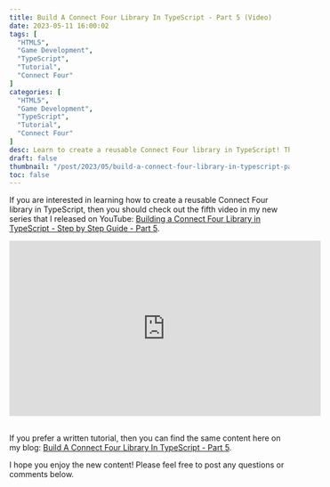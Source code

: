 ```yaml
---
title: Build A Connect Four Library In TypeScript - Part 5 (Video)
date: 2023-05-11 16:00:02
tags: [
  "HTML5",
  "Game Development",
  "TypeScript",
  "Tutorial",
  "Connect Four"
]
categories: [
  "HTML5",
  "Game Development",
  "TypeScript",
  "Tutorial",
  "Connect Four"
]
desc: Learn to create a reusable Connect Four library in TypeScript! This reusable library can be used to build any number of implementations of a Connect Four game - both for the web and CLI.
draft: false
thumbnail: "/post/2023/05/build-a-connect-four-library-in-typescript-part-5-video/images/build-a-connect-four-library-in-typescript-part-5-video-thumbnail.png"
toc: false
---
```


If you are interested in learning how to create a reusable Connect Four library in TypeScript, then you should check out the fifth video in my new series that I released on YouTube: <a href="https://youtu.be/i1LYS7te31o" target="_blank">Building a Connect Four Library in TypeScript - Step by Step Guide - Part 5</a>.

<div style="text-align: center;">
<iframe width="560" height="315" src="https://youtu.be/i1LYS7te31o" title="YouTube video player" frameborder="0" allow="accelerometer; autoplay; clipboard-write; encrypted-media; gyroscope; picture-in-picture; web-share" allowfullscreen></iframe>
</div>
<br />

If you prefer a written tutorial, then you can find the same content here on my blog: [Build A Connect Four Library In TypeScript - Part 5](/post/2023/02/build-a-connect-four-library-in-typescript-part-5/).

I hope you enjoy the new content! Please feel free to post any questions or comments below.
